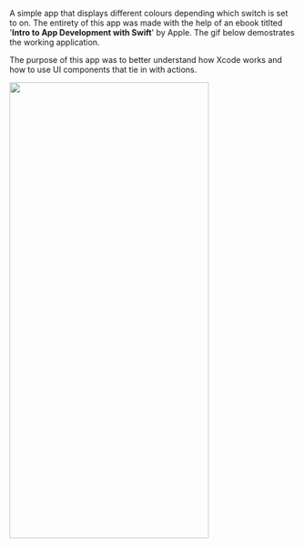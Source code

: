 A simple app that displays different colours depending which switch is set to on. The entirety of this app was made with the help of an ebook titlted '__Intro to App Development with Swift__' by Apple. The gif below demostrates the working application. 

The purpose of this app was to better understand how Xcode works and how to use UI components that tie in with actions.


<img src="https://user-images.githubusercontent.com/64978825/84598504-268d2100-ae63-11ea-99d6-92415b118879.gif" width="350" height="800"/>
